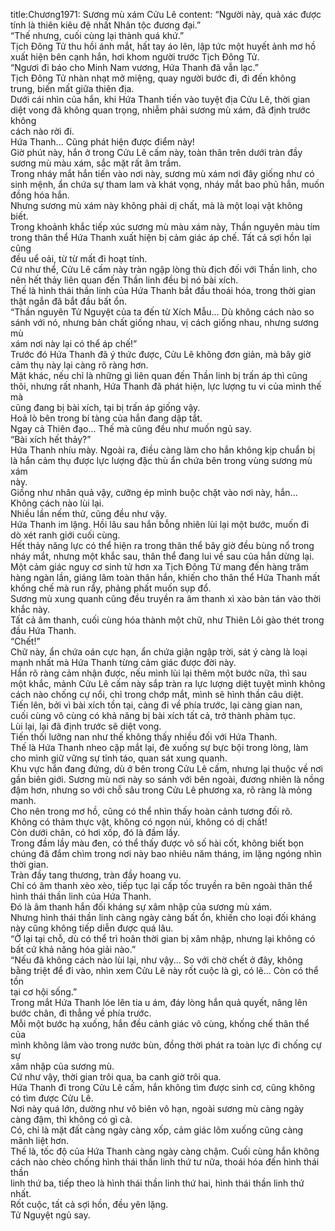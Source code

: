 title:Chương1971: Sương mù xám Cửu Lê
content:
“Người này, quả xác được tính là thiên kiêu đệ nhất Nhân tộc đương đại.”<br>“Thế nhưng, cuối cùng lại thành quá khứ.”<br>Tịch Đông Tử thu hồi ánh mắt, hất tay áo lên, lập tức một huyết ảnh mơ hồ<br>xuất hiện bên cạnh hắn, hơi khom người trước Tịch Đông Tử.<br>“Ngươi đi báo cho Minh Nam vương, Hứa Thanh đã vẫn lạc.”<br>Tịch Đông Tử nhàn nhạt mở miệng, quay người bước đi, đi đến không<br>trung, biến mất giữa thiên địa.<br>Dưới cái nhìn của hắn, khi Hứa Thanh tiến vào tuyệt địa Cửu Lê, thời gian<br>diệt vong đã không quan trọng, nhiễm phải sương mù xám, đã định trước không<br>cách nào rời đi.<br>Hứa Thanh... Cũng phát hiện được điểm này!<br>Giờ phút này, hắn ở trong Cửu Lê cấm này, toàn thân trên dưới tràn đầy<br>sương mù màu xám, sắc mặt rất âm trầm.<br>Trong nháy mắt hắn tiến vào nơi này, sương mù xám nơi đây giống như có<br>sinh mệnh, ẩn chứa sự tham lam và khát vọng, nháy mắt bao phủ hắn, muốn<br>đồng hóa hắn.<br>Nhưng sương mù xám này không phải dị chất, mà là một loại vật không<br>biết.<br>Trong khoảnh khắc tiếp xúc sương mù màu xám này, Thần nguyên màu tím<br>trong thân thể Hứa Thanh xuất hiện bị cảm giác áp chế. Tất cả sợi hồn lại cũng<br>đều uể oải, từ từ mất đi hoạt tính.<br>Cứ như thể, Cửu Lê cấm này tràn ngập lòng thù địch đối với Thần linh, cho<br>nên hết thảy liên quan đến Thần linh đều bị nó bài xích.<br>Thế là hình thái thần linh của Hứa Thanh bắt đầu thoái hóa, trong thời gian<br>thật ngắn đã bắt đầu bất ổn.<br>“Thần nguyên Tử Nguyệt của ta đến từ Xích Mẫu... Dù không cách nào so<br>sánh với nó, nhưng bản chất giống nhau, vị cách giống nhau, nhưng sương mù<br>xám nơi này lại có thể áp chế!”<br>Trước đó Hứa Thanh đã ý thức được, Cửu Lê không đơn giản, mà bây giờ<br>cảm thụ này lại càng rõ ràng hơn.<br>Mặt khác, nếu chỉ là những gì liên quan đến Thần linh bị trấn áp thì cũng<br>thôi, nhưng rất nhanh, Hứa Thanh đã phát hiện, lực lượng tu vi của mình thế mà<br>cũng đang bị bài xích, tại bị trấn áp giống vậy.<br>Hoả lò bên trong bí tàng của hắn đang dập tắt.<br>Ngay cả Thiên đạo... Thế mà cũng đều như muốn ngủ say.<br>“Bài xích hết thảy?”<br>Hứa Thanh nhíu mày. Ngoài ra, điều càng làm cho hắn không kịp chuẩn bị<br>là hắn cảm thụ được lực lượng đặc thù ẩn chứa bên trong vùng sương mù xám<br>này.<br>Giống như nhân quả vậy, cưỡng ép mình buộc chặt vào nơi này, hắn...<br>Không cách nào lùi lại.<br>Nhiều lần nếm thử, cũng đều như vậy.<br>Hứa Thanh im lặng. Hồi lâu sau hắn bỗng nhiên lùi lại một bước, muốn đi<br>dò xét ranh giới cuối cùng.<br>Hết thảy năng lực có thể hiện ra trong thân thể bây giờ đều bùng nổ trong<br>nháy mắt, nhưng một khắc sau, thân thể đang lui về sau của hắn dừng lại.<br>Một cảm giác nguy cơ sinh tử hơn xa Tịch Đông Tử mang đến hàng trăm<br>hàng ngàn lần, giáng lâm toàn thân hắn, khiến cho thân thể Hứa Thanh mất<br>khống chế mà run rẩy, phảng phất muốn sụp đổ.<br>Sương mù xung quanh cũng đều truyền ra âm thanh xì xào bàn tán vào thời<br>khắc này.<br>Tất cả âm thanh, cuối cùng hóa thành một chữ, như Thiên Lôi gào thét trong<br>đầu Hứa Thanh.<br>“Chết!”<br>Chữ này, ẩn chứa oán cực hạn, ẩn chứa giận ngập trời, sát ý càng là loại<br>mạnh nhất mà Hứa Thanh từng cảm giác được đời này.<br>Hắn rõ ràng cảm nhận được, nếu mình lùi lại thêm một bước nữa, thì sau<br>một khắc, mảnh Cửu Lê cấm này sắp tràn ra lực lượng diệt tuyệt mình không<br>cách nào chống cự nổi, chỉ trong chớp mắt, mình sẽ hình thần câu diệt.<br>Tiến lên, bởi vì bài xích tồn tại, càng đi về phía trước, lại càng gian nan,<br>cuối cùng vô cùng có khả năng bị bài xích tất cả, trở thành phàm tục.<br>Lùi lại, lại đã định trước sẽ diệt vong.<br>Tiến thối lưỡng nan như thế không thấy nhiều đối với Hứa Thanh.<br>Thế là Hứa Thanh nheo cặp mắt lại, đè xuống sự bực bội trong lòng, làm<br>cho mình giữ vững sự tỉnh táo, quan sát xung quanh.<br>Khu vực hắn đang đứng, dù ở bên trong Cửu Lê cấm, nhưng lại thuộc về nơi<br>gần biên giới. Sương mù nơi này so sánh với bên ngoài, đương nhiên là nồng<br>đậm hơn, nhưng so với chỗ sâu trong Cửu Lê phương xa, rõ ràng là mỏng<br>manh.<br>Cho nên trong mơ hồ, cũng có thể nhìn thấy hoàn cảnh tương đối rõ.<br>Không có thảm thực vật, không có ngọn núi, không có dị chất!<br>Còn dưới chân, có hơi xốp, đó là đầm lầy.<br>Trong đầm lầy màu đen, có thể thấy được vô số hài cốt, không biết bọn<br>chúng đã đắm chìm trong nơi này bao nhiêu năm tháng, im lặng ngóng nhìn<br>thời gian.<br>Tràn đầy tang thương, tràn đầy hoang vu.<br>Chỉ có âm thanh xèo xèo, tiếp tục lại cấp tốc truyền ra bên ngoài thân thể<br>hình thái thần linh của Hứa Thanh.<br>Đó là âm thanh hắn đối kháng sự xâm nhập của sương mù xám.<br>Nhưng hình thái thần linh càng ngày càng bất ổn, khiến cho loại đối kháng<br>này cũng không tiếp diễn được quá lâu.<br>“Ở lại tại chỗ, dù có thể trì hoãn thời gian bị xâm nhập, nhưng lại không có<br>bất cứ khả năng hóa giải nào.”<br>“Nếu đã không cách nào lùi lại, như vậy... So với chờ chết ở đây, không<br>bằng triệt để đi vào, nhìn xem Cửu Lê này rốt cuộc là gì, có lẽ... Còn có thể tồn<br>tại cơ hội sống.”<br>Trong mắt Hứa Thanh lóe lên tia u ám, đáy lòng hắn quả quyết, nâng lên<br>bước chân, đi thẳng về phía trước.<br>Mỗi một bước hạ xuống, hắn đều cảnh giác vô cùng, khống chế thân thể của<br>mình không lâm vào trong nước bùn, đồng thời phát ra toàn lực đi chống cự sự<br>xâm nhập của sương mù.<br>Cứ như vậy, thời gian trôi qua, ba canh giờ trôi qua.<br>Hứa Thanh đi trong Cửu Lê cấm, hắn không tìm được sinh cơ, cũng không<br>có tìm được Cửu Lê.<br>Nơi này quá lớn, dường như vô biên vô hạn, ngoài sương mù càng ngày<br>càng đậm, thì không có gì cả.<br>Có, chỉ là mặt đất càng ngày càng xốp, cảm giác lõm xuống cũng càng<br>mãnh liệt hơn.<br>Thế là, tốc độ của Hứa Thanh càng ngày càng chậm. Cuối cùng hắn không<br>cách nào chèo chống hình thái thần linh thứ tư nữa, thoái hóa đến hình thái thần<br>linh thứ ba, tiếp theo là hình thái thần linh thứ hai, hình thái thần linh thứ nhất.<br>Rốt cuộc, tất cả sợi hồn, đều yên lặng.<br>Tử Nguyệt ngủ say.